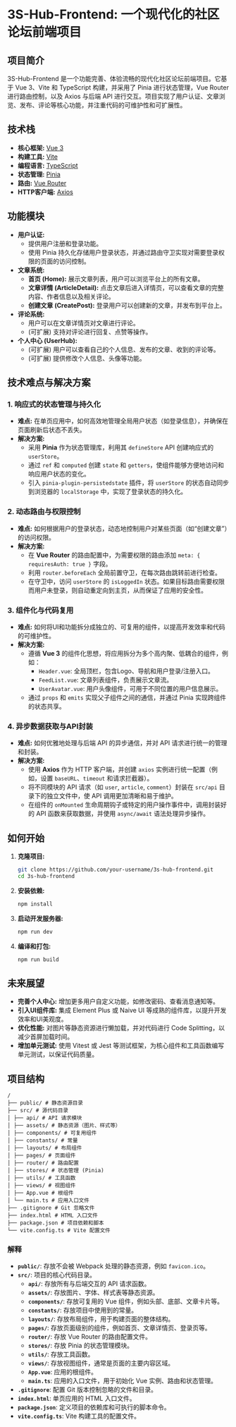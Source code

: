 # 3S-Hub-Frontend: 一个现代化的社区论坛前端项目

## 项目简介

3S-Hub-Frontend 是一个功能完善、体验流畅的现代化社区论坛前端项目。它基于 Vue 3、Vite 和 TypeScript 构建，并采用了 Pinia 进行状态管理，Vue Router 进行路由控制，以及 Axios 与后端 API 进行交互。项目实现了用户认证、文章浏览、发布、评论等核心功能，并注重代码的可维护性和可扩展性。

## 技术栈

*   **核心框架:** [Vue 3](https://vuejs.org/)
*   **构建工具:** [Vite](https://vitejs.dev/)
*   **编程语言:** [TypeScript](https://www.typescriptlang.org/)
*   **状态管理:** [Pinia](https://pinia.vuejs.org/)
*   **路由:** [Vue Router](https://router.vuejs.org/)
*   **HTTP客户端:** [Axios](https://axios-http.com/)

## 功能模块

*   **用户认证:**
    *   提供用户注册和登录功能。
    *   使用 Pinia 持久化存储用户登录状态，并通过路由守卫实现对需要登录权限的页面的访问控制。
*   **文章系统:**
    *   **首页 (Home):** 展示文章列表，用户可以浏览平台上的所有文章。
    *   **文章详情 (ArticleDetail):** 点击文章后进入详情页，可以查看文章的完整内容、作者信息以及相关评论。
    *   **创建文章 (CreatePost):** 登录用户可以创建新的文章，并发布到平台上。
*   **评论系统:**
    *   用户可以在文章详情页对文章进行评论。
    *   (可扩展) 支持对评论进行回复、点赞等操作。
*   **个人中心 (UserHub):**
    *   (可扩展) 用户可以查看自己的个人信息、发布的文章、收到的评论等。
    *   (可扩展) 提供修改个人信息、头像等功能。

## 技术难点与解决方案

### 1. 响应式的状态管理与持久化

*   **难点:** 在单页应用中，如何高效地管理全局用户状态（如登录信息），并确保在页面刷新后状态不丢失。
*   **解决方案:**
    *   采用 **Pinia** 作为状态管理库，利用其 `defineStore` API 创建响应式的 `userStore`。
    *   通过 `ref` 和 `computed` 创建 `state` 和 `getters`，使组件能够方便地访问和响应用户状态的变化。
    *   引入 `pinia-plugin-persistedstate` 插件，将 `userStore` 的状态自动同步到浏览器的 `localStorage` 中，实现了登录状态的持久化。

### 2. 动态路由与权限控制

*   **难点:** 如何根据用户的登录状态，动态地控制用户对某些页面（如“创建文章”）的访问权限。
*   **解决方案:**
    *   在 **Vue Router** 的路由配置中，为需要权限的路由添加 `meta: { requiresAuth: true }` 字段。
    *   利用 `router.beforeEach` 全局前置守卫，在每次路由跳转前进行检查。
    *   在守卫中，访问 `userStore` 的 `isLoggedIn` 状态。如果目标路由需要权限而用户未登录，则自动重定向到主页，从而保证了应用的安全性。

### 3. 组件化与代码复用

*   **难点:** 如何将UI和功能拆分成独立的、可复用的组件，以提高开发效率和代码的可维护性。
*   **解决方案:**
    *   遵循 **Vue 3** 的组件化思想，将应用拆分为多个高内聚、低耦合的组件，例如：
        *   `Header.vue`: 全局顶栏，包含Logo、导航和用户登录/注册入口。
        *   `FeedList.vue`: 文章列表组件，负责展示文章流。
        *   `UserAvatar.vue`: 用户头像组件，可用于不同位置的用户信息展示。
    *   通过 `props` 和 `emits` 实现父子组件之间的通信，并通过 Pinia 实现跨组件的状态共享。

### 4. 异步数据获取与API封装

*   **难点:** 如何优雅地处理与后端 API 的异步通信，并对 API 请求进行统一的管理和封装。
*   **解决方案:**
    *   使用 **Axios** 作为 HTTP 客户端，并创建 `axios` 实例进行统一配置（例如，设置 `baseURL`、`timeout` 和请求拦截器）。
    *   将不同模块的 API 请求（如 `user`, `article`, `comment`）封装在 `src/api` 目录下的独立文件中，使 API 调用更加清晰和易于维护。
    *   在组件的 `onMounted` 生命周期钩子或特定的用户操作事件中，调用封装好的 API 函数来获取数据，并使用 `async/await` 语法处理异步操作。

## 如何开始

1.  **克隆项目:**
    ```bash
    git clone https://github.com/your-username/3s-hub-frontend.git
    cd 3s-hub-frontend
    ```

2.  **安装依赖:**
    ```bash
    npm install
    ```

3.  **启动开发服务器:**
    ```bash
    npm run dev
    ```

4.  **编译和打包:**
    ```bash
    npm run build
    ```

## 未来展望

*   **完善个人中心:** 增加更多用户自定义功能，如修改密码、查看消息通知等。
*   **引入UI组件库:** 集成 Element Plus 或 Naive UI 等成熟的组件库，以提升开发效率和UI美观度。
*   **优化性能:** 对图片等静态资源进行懒加载，并对代码进行 Code Splitting，以减少首屏加载时间。
*   **增加单元测试:** 使用 Vitest 或 Jest 等测试框架，为核心组件和工具函数编写单元测试，以保证代码质量。

## 项目结构

```
/
├── public/ # 静态资源目录
├── src/ # 源代码目录
│ ├── api/ # API 请求模块
│ ├── assets/ # 静态资源（图片、样式等）
│ ├── components/ # 可复用组件
│ ├── constants/ # 常量
│ ├── layouts/ # 布局组件
│ ├── pages/ # 页面组件
│ ├── router/ # 路由配置
│ ├── stores/ # 状态管理 (Pinia)
│ ├── utils/ # 工具函数
│ ├── views/ # 视图组件
│ ├── App.vue # 根组件
│ └── main.ts # 应用入口文件
├── .gitignore # Git 忽略文件
├── index.html # HTML 入口文件
├── package.json # 项目依赖和脚本
└── vite.config.ts # Vite 配置文件
```

### 解释

*   **`public/`**: 存放不会被 Webpack 处理的静态资源，例如 `favicon.ico`。
*   **`src/`**: 项目的核心代码目录。
    *   **`api/`**: 存放所有与后端交互的 API 请求函数。
    *   **`assets/`**: 存放图片、字体、样式表等静态资源。
    *   **`components/`**: 存放可复用的 Vue 组件，例如头部、底部、文章卡片等。
    *   **`constants/`**: 存放项目中使用到的常量。
    *   **`layouts/`**: 存放布局组件，用于构建页面的整体结构。
    *   **`pages/`**: 存放页面级别的组件，例如首页、文章详情页、登录页等。
    *   **`router/`**: 存放 Vue Router 的路由配置文件。
    *   **`stores/`**: 存放 Pinia 的状态管理模块。
    *   **`utils/`**: 存放工具函数。
    *   **`views/`**: 存放视图组件，通常是页面的主要内容区域。
    *   **`App.vue`**: 应用的根组件。
    *   **`main.ts`**: 应用的入口文件，用于初始化 Vue 实例、路由和状态管理。
*   **`.gitignore`**: 配置 Git 版本控制忽略的文件和目录。
*   **`index.html`**: 单页应用的 HTML 入口文件。
*   **`package.json`**: 定义项目的依赖库和可执行的脚本命令。
*   **`vite.config.ts`**: Vite 构建工具的配置文件。